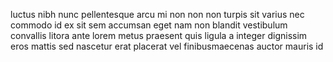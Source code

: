 luctus nibh nunc pellentesque arcu mi non non non turpis sit varius nec commodo
id ex sit sem accumsan eget nam non blandit vestibulum convallis litora ante
lorem metus praesent quis ligula a integer dignissim eros mattis sed nascetur
erat placerat vel finibusmaecenas auctor mauris id